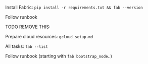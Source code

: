 Install Fabric: `pip install -r requirements.txt && fab --version`

Follow runbook


TODO REMOVE THIS:

Prepare cloud resources: `gcloud_setup.md`

All tasks: `fab --list`

Follow runbook (starting with `fab bootstrap_node`..)
